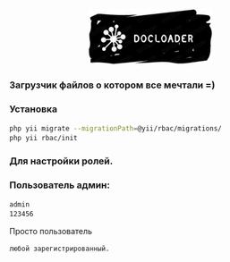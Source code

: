 <p align="center">
    <a href="/" target="_blank">
        <img src="/web/img/logo.jpg" height="100px">
    </a>
    <br>
</p>

### Загрузчик файлов о котором все мечтали =)

### Установка
```sh
php yii migrate --migrationPath=@yii/rbac/migrations/
php yii rbac/init
```
### Для настройки ролей.


### Пользователь админ:
```sh
admin
123456
```
Просто пользователь 
```sh
любой зарегистрированный.
```
